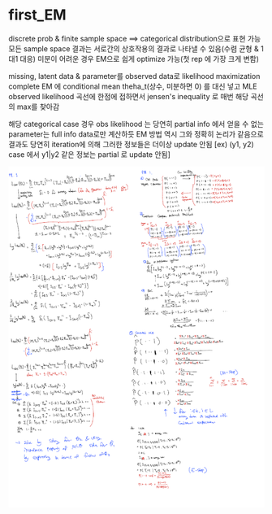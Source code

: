# first_EM

discrete prob & finite sample space ==> categorical distribution으로 표현 가능
모든 sample space 결과는 서로간의 상호작용의 결과로 나타낼 수 있음(수렴 균형 & 1대1 대응)
미분이 어려운 경우 EM으로 쉽게 optimize 가능(첫 rep 에 가장 크게 변함)

missing, latent data & parameter를 observed data로 likelihood maximization
complete EM 에 conditional mean theha_t(상수, 미분하면 0) 를 대신 넣고 MLE
observed likelihood 곡선에 한점에 접하면서 jensen's inequality 로 매번 해당 곡선의 max를 찾아감

해당 categorical case 경우 obs likelihood 는 당연히 partial info 에서 얻을 수 없는 parameter는 full info data로만 계산하듯
EM 방법 역시 그와 정확히 논리가 같음으로 결과도 당연히 iteration에 의해 그러한 정보들은 더이상 update 안됨
[ex) (y1, y2) case 에서 y1|y2 같은 정보는 partial 로 update 안됨]


![derivation](/readme.png)
